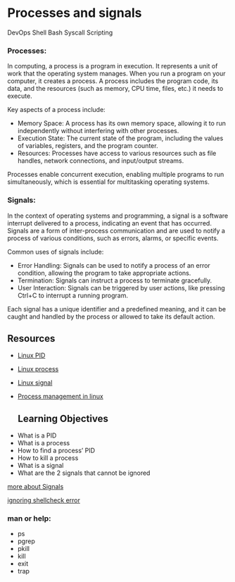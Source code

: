 # Processes and signals
DevOps
Shell
Bash
Syscall
Scripting
### Processes:
In computing, a process is a program in execution. It represents a unit of work that the operating system manages. When you run a program on your computer, it creates a process. A process includes the program code, its data, and the resources (such as memory, CPU time, files, etc.) it needs to execute.

Key aspects of a process include: 
* Memory Space: A process has its own memory space, allowing it to run independently without interfering with other processes.
* Execution State: The current state of the program, including the values of variables, registers, and the program counter.
* Resources: Processes have access to various resources such as file handles, network connections, and input/output streams.

Processes enable concurrent execution, enabling multiple programs to run simultaneously, which is essential for multitasking operating systems.

### Signals:

In the context of operating systems and programming, a signal is a software interrupt delivered to a process, indicating an event that has occurred. Signals are a form of inter-process communication and are used to notify a process of various conditions, such as errors, alarms, or specific events.

Common uses of signals include:
* Error Handling: Signals can be used to notify a process of an error condition, allowing the program to take appropriate actions.
* Termination: Signals can instruct a process to terminate gracefully.
* User Interaction: Signals can be triggered by user actions, like pressing Ctrl+C to interrupt a running program.
  
Each signal has a unique identifier and a predefined meaning, and it can be caught and handled by the process or allowed to take its default action.

## Resources
* [Linux PID](https://intranet.alxswe.com/rltoken/qVGxUt1QMIV4B4oVrQBlQg)
* [Linux process](https://intranet.alxswe.com/rltoken/px2TdWSjVO8i9SB5gHchAw)
* [Linux signal](https://intranet.alxswe.com/rltoken/qQSGz9CN52PVF3IPCuaRiw)
* [Process management in linux](https://intranet.alxswe.com/rltoken/XlYrlghzNZ6Z1cbI_IPaiA)

  ## Learning Objectives
- What is a PID
- What is a process
- How to find a process’ PID
- How to kill a process
- What is a signal
- What are the 2 signals that cannot be ignored

 [more about Signals](https://intranet.alxswe.com/rltoken/BOU-KVNMqfKEIBo_VOI26A)
 
 [ignoring shellcheck error](https://intranet.alxswe.com/rltoken/vErRT8QGU2bwJ6FLvPLzxw)

### man or help:

- ps
- pgrep
- pkill
- kill
- exit
- trap
